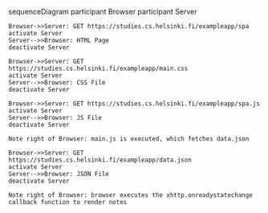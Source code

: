 sequenceDiagram
    participant Browser
    participant Server

    Browser->>Server: GET https://studies.cs.helsinki.fi/exampleapp/spa
    activate Server
    Server-->>Browser: HTML Page
    deactivate Server

    Browser->>Server: GET https://studies.cs.helsinki.fi/exampleapp/main.css
    activate Server
    Server-->>Browser: CSS File
    deactivate Server

    Browser->>Server: GET https://studies.cs.helsinki.fi/exampleapp/spa.js
    activate Server
    Server-->>Browser: JS File
    deactivate Server

    Note right of Browser: main.js is executed, which fetches data.json

    Browser->>Server: GET https://studies.cs.helsinki.fi/exampleapp/data.json
    activate Server
    Server-->>Browser: JSON File
    deactivate Server

    Note right of Browser: browser executes the xhttp.onreadystatechange callback function to render notes